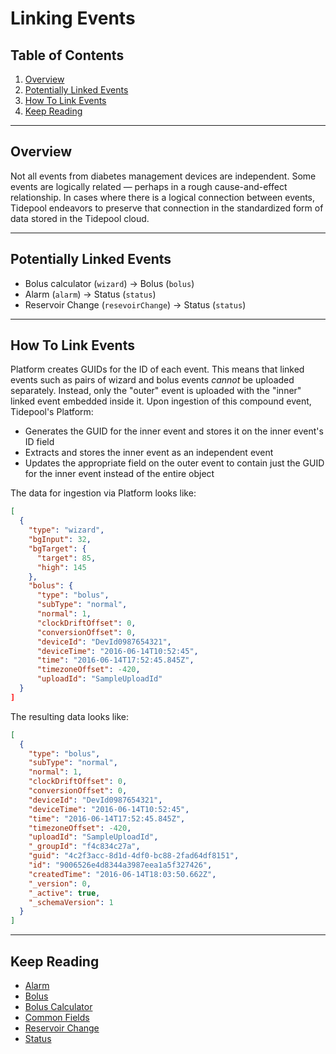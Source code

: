 <!-- omit in toc -->
# Linking Events

<!-- omit in toc -->
## Table of Contents

1. [Overview](#overview)
2. [Potentially Linked Events](#potentially-linked-events)
3. [How To Link Events](#how-to-link-events)
4. [Keep Reading](#keep-reading)

---

## Overview

Not all events from diabetes management devices are independent. Some events are logically related — perhaps in a rough cause-and-effect relationship. In cases where there is a logical connection between events, Tidepool endeavors to preserve that connection in the standardized form of data stored in the Tidepool cloud.

---

## Potentially Linked Events

* Bolus calculator (`wizard`) -> Bolus (`bolus`)
* Alarm (`alarm`) -> Status (`status`)
* Reservoir Change (`resevoirChange`) -> Status (`status`)

---

## How To Link Events

Platform creates GUIDs for the ID of each event. This means that linked events such as pairs of wizard and bolus events *cannot* be uploaded separately. Instead, only the "outer" event is uploaded with the "inner" linked event embedded inside it. Upon ingestion of this compound event, Tidepool's Platform:

* Generates the GUID for the inner event and stores it on the inner event's ID field
* Extracts and stores the inner event as an independent event
* Updates the appropriate field on the outer event to contain just the GUID for the inner event instead of the entire object

The data for ingestion via Platform looks like:

```json {% title="Sample Data" %}
[
  {
    "type": "wizard",
    "bgInput": 32,
    "bgTarget": {
      "target": 85,
      "high": 145
    },
    "bolus": {
      "type": "bolus",
      "subType": "normal",
      "normal": 1,
      "clockDriftOffset": 0,
      "conversionOffset": 0,
      "deviceId": "DevId0987654321",
      "deviceTime": "2016-06-14T10:52:45",
      "time": "2016-06-14T17:52:45.845Z",
      "timezoneOffset": -420,
      "uploadId": "SampleUploadId"
  }
]
```

The resulting data looks like:

```json {% title="Sample Response" %}
[
  {
    "type": "bolus",
    "subType": "normal",
    "normal": 1,
    "clockDriftOffset": 0,
    "conversionOffset": 0,
    "deviceId": "DevId0987654321",
    "deviceTime": "2016-06-14T10:52:45",
    "time": "2016-06-14T17:52:45.845Z",
    "timezoneOffset": -420,
    "uploadId": "SampleUploadId",
    "_groupId": "f4c834c27a",
    "guid": "4c2f3acc-8d1d-4df0-bc88-2fad64df8151",
    "id": "9006526e4d8344a3987eea1a5f327426",
    "createdTime": "2016-06-14T18:03:50.662Z",
    "_version": 0,
    "_active": true,
    "_schemaVersion": 1
  }
]
```

---

## Keep Reading

* [Alarm](./data-types/device-event/alarm.md)
* [Bolus](./data-types/bolus.md)
* [Bolus Calculator](./data-types/calculator.md)
* [Common Fields](./common-fields.md)
* [Reservoir Change](./data-types/device-event/reservoir-change.md)
* [Status](./data-types/device-event/status.md)
